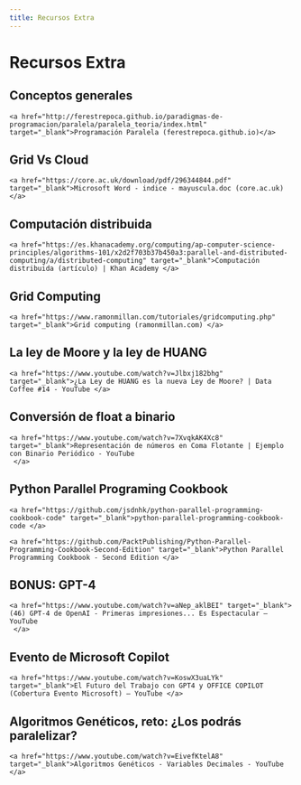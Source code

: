 ```yaml
---
title: Recursos Extra
---
```

# Recursos Extra

## Conceptos generales
```{tip}
<a href="http://ferestrepoca.github.io/paradigmas-de-programacion/paralela/paralela_teoria/index.html" target="_blank">Programación Paralela (ferestrepoca.github.io)</a>
```

## Grid Vs Cloud
```{tip}
<a href="https://core.ac.uk/download/pdf/296344844.pdf" target="_blank">Microsoft Word - indice - mayuscula.doc (core.ac.uk) </a>
```

## Computación distribuida
```{tip}
<a href="https://es.khanacademy.org/computing/ap-computer-science-principles/algorithms-101/x2d2f703b37b450a3:parallel-and-distributed-computing/a/distributed-computing" target="_blank">Computación distribuida (artículo) | Khan Academy </a>
```

## Grid Computing
```{tip}
<a href="https://www.ramonmillan.com/tutoriales/gridcomputing.php" target="_blank">Grid computing (ramonmillan.com) </a>
```

## La ley de Moore y la ley de HUANG
```{tip}
<a href="https://www.youtube.com/watch?v=Jlbxj182bhg" target="_blank">¿La Ley de HUANG es la nueva Ley de Moore? | Data Coffee #14 - YouTube </a>
```

## Conversión de float a binario
```{tip}
<a href="https://www.youtube.com/watch?v=7XvqkAK4Xc8" target="_blank">Representación de números en Coma Flotante | Ejemplo con Binario Periódico - YouTube
 </a>
```

## Python Parallel Programing Cookbook
```{tip}
<a href="https://github.com/jsdnhk/python-parallel-programming-cookbook-code" target="_blank">python-parallel-programming-cookbook-code </a>

<a href="https://github.com/PacktPublishing/Python-Parallel-Programming-Cookbook-Second-Edition" target="_blank">Python Parallel Programming Cookbook - Second Edition </a>
```

## BONUS: GPT-4
```{tip}
<a href="https://www.youtube.com/watch?v=aNep_aklBEI" target="_blank">(46) GPT-4 de OpenAI - Primeras impresiones... Es Espectacular – YouTube
 </a>
```

## Evento de Microsoft Copilot
```{tip}
<a href="https://www.youtube.com/watch?v=KoswX3uaLYk" target="_blank">El Futuro del Trabajo con GPT4 y OFFICE COPILOT (Cobertura Evento Microsoft) – YouTube </a>
```

## Algoritmos Genéticos, reto: ¿Los podrás paralelizar?
```{tip}
<a href="https://www.youtube.com/watch?v=EivefKtelA8" target="_blank">Algoritmos Genéticos - Variables Decimales - YouTube </a>
```
